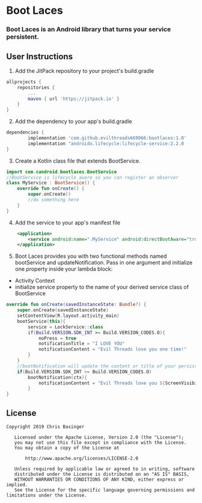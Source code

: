 # Boot Laces
### Boot Laces is an Android library that turns your service persistent.
## User Instructions
1. Add the JitPack repository to your project's build.gradle
```gradle
allprojects {
	repositories {
		...
		maven { url 'https://jitpack.io' }
	}
}
```
2. Add the dependency to your app's build.gradle
```gradle
dependencies {
        implementation 'com.github.evilthreads669966:bootlaces:1.0'
        implementation "androidx.lifecycle:lifecycle-service:2.2.0
}
```
3. Create a Kotlin class file that extends BootService.
```kotlin
import com.candroid.bootlaces.BootService
//BootService is lifecycle aware so you can register an observer
class MyService : BootService() {
    override fun onCreate() {
        super.onCreate()
        //do something here
    }
}
```
4. Add the service to your app's manifest file
```xml
    <application>
        <service android:name=".MyService" android:directBootAware="true"/>
    </application>
```
5. Boot Laces provides you with two functional methods named bootService and updateNotification. 
Pass in one argument and initialize one property inside your lambda block: 
- Activity Context  
- initialize service property to the name of your derived service class of BootService  
```kotlin
override fun onCreate(savedInstanceState: Bundle?) {
    super.onCreate(savedInstanceState)
    setContentView(R.layout.activity_main)
    bootService(this){
        service = LockService::class
        if(Build.VERSION.SDK_INT >= Build.VERSION_CODES.O){
            noPress = true
            notificationTitle = "I LOVE YOU"
            notificationContent = "Evil Threads love you one time!"
        }
    }
    //bootNotification will update the content or title of your persistent background notification
    if(Build.VERSION.SDK_INT >= Build.VERSION_CODES.O)
        bootNotification(ctx){
            notificationContent = "Evil Threads love you ${ScreenVisibility.count()} times!"
        }
}
```

## License
```
Copyright 2019 Chris Basinger

   Licensed under the Apache License, Version 2.0 (the "License");
   you may not use this file except in compliance with the License.
   You may obtain a copy of the License at

       http://www.apache.org/licenses/LICENSE-2.0

   Unless required by applicable law or agreed to in writing, software
   distributed under the License is distributed on an "AS IS" BASIS,
   WITHOUT WARRANTIES OR CONDITIONS OF ANY KIND, either express or implied.
   See the License for the specific language governing permissions and
limitations under the License.
```
